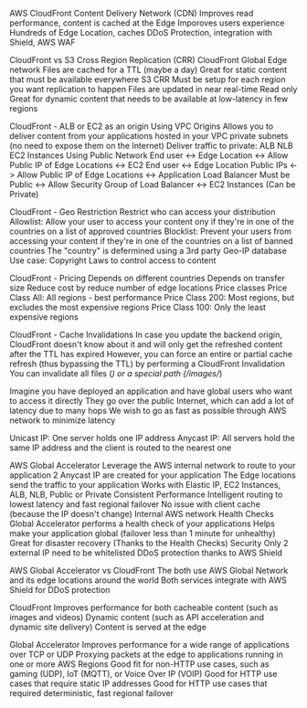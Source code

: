 AWS CloudFront
    Content Delivery Network (CDN)
    Improves read performance, content is cached at the Edge
    Imporoves users experience
    Hundreds of Edge Location, caches
    DDoS Protection, integration with Shield, AWS WAF

CloudFront vs S3 Cross Region Replication (CRR)
    CloudFront
        Global Edge network
        Files are cached for a TTL (maybe a day)
        Great for static content that must be available everywhere
    S3 CRR
        Must be setup for each region you want replication to happen
        Files are updated in near real-time
        Read only
        Great for dynamic content that needs to be available at low-latency in few regions

CloudFront - ALB or EC2 as an origin
    Using VPC Origins
        Allows you to deliver content from your applications hosted in your VPC private subnets (no need to expose them on the Internet)
        Deliver traffic to private:
            ALB
            NLB
            EC2 Instances
    Using Public Network
        End user <-> Edge Location <-> Allow Public IP of Edge Locations <-> EC2
        End user <-> Edge Location Public IPs <-> Allow Public IP of Edge Locations <-> Application Load Balancer Must be Public <-> Allow Security Group of Load Balancer <-> EC2 Instances (Can be Private)

CloudFront - Geo Restriction
    Restrict who can access your distribution
        Allowlist: Allow your user to access your content ony if they're in one of the countries on a list of approved countries
        Blocklist: Prevent your users from accessing your content if they're in one of the countries on a list of banned countries
    The "country" is defermined using a 3rd party Geo-IP database
    Use case: Copyright Laws to control access to content



CloudFront - Pricing
    Depends on different countries
    Depends on transfer size
    Reduce cost by reduce number of edge locations
    Price classes
        Price Class All: All regions - best performance
        Price Class 200: Most regions, but excludes the most expensive regions
        Price Class 100: Only the least expensive regions

CloudFront - Cache Invalidations
    In case you update the backend origin, CloudFront doesn't know about it and will only get the refreshed content after the TTL has expired
    However, you can force an entire or partial cache refresh (thus bypassing the TTL) by performing a CloudFront Invalidation
    You can invalidate all files (*) or a special path (/images/*)


Imagine you have deployed an application and have global users who want to access it directly
They go over the public Internet, which can add a lot of latency due to many hops
We wish to go as fast as possible through AWS network to minimize latency

Unicast IP: One server holds one IP address
Anycast IP: All servers hold the same IP address and the client is routed to the nearest one

AWS Global Accelerator
    Leverage the AWS internal network to route to your application
    2 Anycast IP are created for your application
    The Edge locations send the traffic to your application
    Works with Elastic IP, EC2 Instances, ALB, NLB, Public or Private
    Consistent Performance
        Intelligent routing to lowest latency and fast regional failover
        No issue with client cache (because the IP doesn't change)
        Internal AWS network
    Health Checks
        Global Accelerator performs a health check of your applications
        Helps make your application global (failover less than 1 minute for unhealthy)
        Great for disaster recovery (Thanks to the Health Checks)
    Security
        Only 2 external IP need to be whitelisted
        DDoS protection thanks to AWS Shield



AWS Global Accelerator vs CloudFront
    The both use AWS Global Network and its edge locations around the world
    Both services integrate with AWS Shield for DDoS protection

CloudFront
    Improves performance for both cacheable content (such as images and videos)
    Dynamic content (such as API acceleration and dynamic site delivery)
    Content is served at the edge

Global Accelerator
    Improves performance for a wide range of applications over TCP or UDP
    Proxying packets at the edge to applications running in one or more AWS Regions
    Good fit for non-HTTP use cases, such as gaming (UDP), IoT (MQTT), or Voice Over IP (VOIP)
    Good for HTTP use cases that require static IP addresses
    Good for HTTP use cases that required deterministic, fast regional failover
